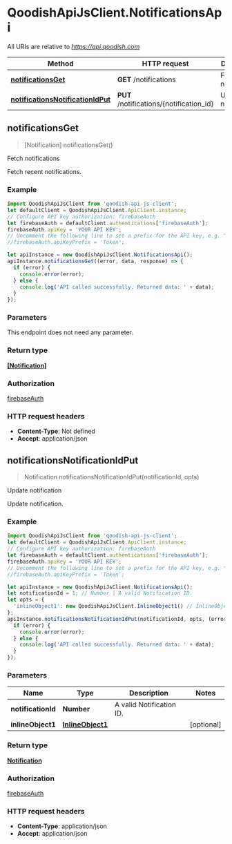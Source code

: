 # QoodishApiJsClient.NotificationsApi

All URIs are relative to *https://api.qoodish.com*

Method | HTTP request | Description
------------- | ------------- | -------------
[**notificationsGet**](NotificationsApi.md#notificationsGet) | **GET** /notifications | Fetch notifications
[**notificationsNotificationIdPut**](NotificationsApi.md#notificationsNotificationIdPut) | **PUT** /notifications/{notification_id} | Update notification



## notificationsGet

> [Notification] notificationsGet()

Fetch notifications

Fetch recent notifications.

### Example

```javascript
import QoodishApiJsClient from 'qoodish-api-js-client';
let defaultClient = QoodishApiJsClient.ApiClient.instance;
// Configure API key authorization: firebaseAuth
let firebaseAuth = defaultClient.authentications['firebaseAuth'];
firebaseAuth.apiKey = 'YOUR API KEY';
// Uncomment the following line to set a prefix for the API key, e.g. "Token" (defaults to null)
//firebaseAuth.apiKeyPrefix = 'Token';

let apiInstance = new QoodishApiJsClient.NotificationsApi();
apiInstance.notificationsGet((error, data, response) => {
  if (error) {
    console.error(error);
  } else {
    console.log('API called successfully. Returned data: ' + data);
  }
});
```

### Parameters

This endpoint does not need any parameter.

### Return type

[**[Notification]**](Notification.md)

### Authorization

[firebaseAuth](../README.md#firebaseAuth)

### HTTP request headers

- **Content-Type**: Not defined
- **Accept**: application/json


## notificationsNotificationIdPut

> Notification notificationsNotificationIdPut(notificationId, opts)

Update notification

Update notification.

### Example

```javascript
import QoodishApiJsClient from 'qoodish-api-js-client';
let defaultClient = QoodishApiJsClient.ApiClient.instance;
// Configure API key authorization: firebaseAuth
let firebaseAuth = defaultClient.authentications['firebaseAuth'];
firebaseAuth.apiKey = 'YOUR API KEY';
// Uncomment the following line to set a prefix for the API key, e.g. "Token" (defaults to null)
//firebaseAuth.apiKeyPrefix = 'Token';

let apiInstance = new QoodishApiJsClient.NotificationsApi();
let notificationId = 1; // Number | A valid Notification ID.
let opts = {
  'inlineObject1': new QoodishApiJsClient.InlineObject1() // InlineObject1 | 
};
apiInstance.notificationsNotificationIdPut(notificationId, opts, (error, data, response) => {
  if (error) {
    console.error(error);
  } else {
    console.log('API called successfully. Returned data: ' + data);
  }
});
```

### Parameters


Name | Type | Description  | Notes
------------- | ------------- | ------------- | -------------
 **notificationId** | **Number**| A valid Notification ID. | 
 **inlineObject1** | [**InlineObject1**](InlineObject1.md)|  | [optional] 

### Return type

[**Notification**](Notification.md)

### Authorization

[firebaseAuth](../README.md#firebaseAuth)

### HTTP request headers

- **Content-Type**: application/json
- **Accept**: application/json

